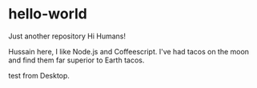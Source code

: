 # hello-world
Just another repository
Hi Humans!

Hussain here, I like Node.js and Coffeescript.
I've had tacos on the moon and find them far superior to Earth tacos.

test from Desktop.
